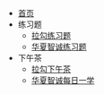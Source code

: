 * [首页](/pmp_study/)
* 练习题
    * [拉勾练习题](/pmp_study/practice/lagou/)
    * [华夏智诚练习题](/pmp_study/practice/huaxia/)
* 下午茶
    * [拉勾下午茶](/pmp_study/afternoon_tea/lagou/)
    * [华夏智诚每日一学](/pmp_study/afternoon_tea/huaxia/)
